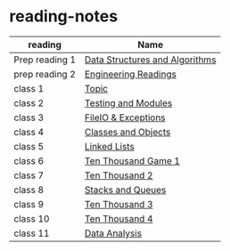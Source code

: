 # reading-notes
| reading | Name |
| ---------------- | ---------------- |
|  Prep reading 1 | [Data Structures and Algorithms](DSA/README.md)
|  prep reading 2  | [Engineering Readings](Eng/README.md)
|  class 1  | [Topic](class/README.md)
|  class 2  | [Testing and Modules](reading-1/README.md)
|  class 3  | [FileIO & Exceptions](FIO/README.md)
|  class 4  | [Classes and Objects](obj/README.md)
|  class 5 | [Linked Lists](list/README.md)
|  class 6 | [Ten Thousand Game 1](RCS/README.md)
|  class 7 | [Ten Thousand 2](LL/README.md)
|  class 8 | [ Stacks and Queues](DSD/README.md)
|  class 9 | [ Ten Thousand 3](Ten3/README.md)
|  class 10 | [  Ten Thousand 4](AI/README.md)
|  class 11 | [ Data Analysis](DATA/README.md)






 